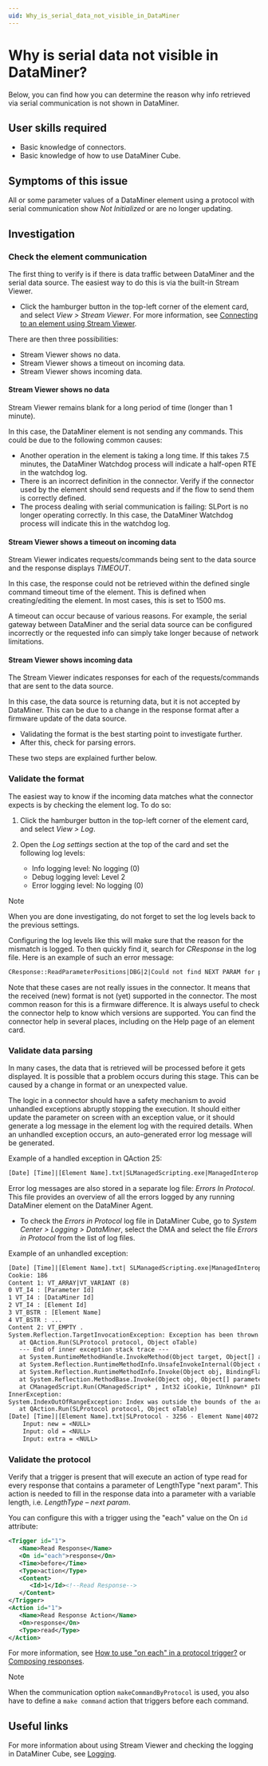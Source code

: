 ```yaml
---
uid: Why_is_serial_data_not_visible_in_DataMiner
---
```


# Why is serial data not visible in DataMiner?

Below, you can find how you can determine the reason why info retrieved via serial communication is not shown in DataMiner.

## User skills required

- Basic knowledge of connectors.
- Basic knowledge of how to use DataMiner Cube.

## Symptoms of this issue

All or some parameter values of a DataMiner element using a protocol with serial communication show *Not Initialized* or are no longer updating.

## Investigation

### Check the element communication

The first thing to verify is if there is data traffic between DataMiner and the serial data source. The easiest way to do this is via the built-in Stream Viewer.

- Click the hamburger button in the top-left corner of the element card, and select *View > Stream Viewer*. For more information, see [Connecting to an element using Stream Viewer](xref:Connecting_to_an_element_using_Stream_Viewer).

There are then three possibilities:

- Stream Viewer shows no data.
- Stream Viewer shows a timeout on incoming data.
- Stream Viewer shows incoming data.

#### Stream Viewer shows no data

Stream Viewer remains blank for a long period of time (longer than 1 minute).

In this case, the DataMiner element is not sending any commands. This could be due to the following common causes:

- Another operation in the element is taking a long time. If this takes 7.5 minutes, the DataMiner Watchdog process will indicate a half-open RTE in the watchdog log.
- There is an incorrect definition in the connector. Verify if the connector used by the element should send requests and if the flow to send them is correctly defined.
- The process dealing with serial communication is failing: SLPort is no longer operating correctly. In this case, the DataMiner Watchdog process will indicate this in the watchdog log.

#### Stream Viewer shows a timeout on incoming data

Stream Viewer indicates requests/commands being sent to the data source and the response displays *TIMEOUT*.

In this case, the response could not be retrieved within the defined single command timeout time of the element. This is defined when creating/editing the element. In most cases, this is set to 1500 ms.

A timeout can occur because of various reasons. For example, the serial gateway between DataMiner and the serial data source can be configured incorrectly or the requested info can simply take longer because of network limitations.

#### Stream Viewer shows incoming data

The Stream Viewer indicates responses for each of the requests/commands that are sent to the data source.

In this case, the data source is returning data, but it is not accepted by DataMiner. This can be due to a change in the response format after a firmware update of the data source.

- Validating the format is the best starting point to investigate further.
- After this, check for parsing errors.

These two steps are explained further below.

### Validate the format

The easiest way to know if the incoming data matches what the connector expects is by checking the element log. To do so:

1. Click the hamburger button in the top-left corner of the element card, and select *View > Log*.

1. Open the *Log settings* section at the top of the card and set the following log levels:

    - Info logging level: No logging (0)
    - Debug logging level: Level 2
    - Error logging level: No logging (0)

> [!NOTE]
> When you are done investigating, do not forget to set the log levels back to the previous settings.

Configuring the log levels like this will make sure that the reason for the mismatch is logged. To then quickly find it, search for *CResponse* in the log file. Here is an example of such an error message:

```txt
CResponse::ReadParameterPositions|DBG|2|Could not find NEXT PARAM for parameter [Name of parameter] ([Id of parameter])
```

Note that these cases are not really issues in the connector. It means that the received (new) format is not (yet) supported in the connector. The most common reason for this is a firmware difference. It is always useful to check the connector help to know which versions are supported. You can find the connector help in several places, including on the Help page of an element card.

### Validate data parsing

In many cases, the data that is retrieved will be processed before it gets displayed. It is possible that a problem occurs during this stage. This can be caused by a change in format or an unexpected value.

The logic in a connector should have a safety mechanism to avoid unhandled exceptions abruptly stopping the execution. It should either update the parameter on screen with an exception value, or it should generate a log message in the element log with the required details. When an unhandled exception occurs, an auto-generated error log message will be generated.

Example of a handled exception in QAction 25:

```txt
[Date] [Time]|[Element Name].txt|SLManagedScripting.exe|ManagedInterop|ERR|0|QA25|Run|Error calculating the Local Times, no valid Time is available.
```

Error log messages are also stored in a separate log file: *Errors In Protocol*. This file provides an overview of all the errors logged by any running DataMiner element on the DataMiner Agent.

- To check the *Errors in Protocol* log file in DataMiner Cube, go to *System Center > Logging > DataMiner*, select the DMA and select the file *Errors in Protocol* from the list of log files.

Example of an unhandled exception:

```txt
[Date] [Time]|[Element Name].txt| SLManagedScripting.exe|ManagedInterop|ERR|-1|Exception during execution:
Cookie: 186
Content 1: VT_ARRAY|VT_VARIANT (8) 
0 VT_I4 : [Parameter Id]
1 VT_I4 : [DataMiner Id] 
2 VT_I4 : [Element Id] 
3 VT_BSTR : [Element Name] 
4 VT_BSTR : ...
Content 2: VT_EMPTY .
System.Reflection.TargetInvocationException: Exception has been thrown by the target of an invocation. ---> System.IndexOutOfRangeException: Index was outside the bounds of the array.
   at QAction.Run(SLProtocol protocol, Object oTable)
   --- End of inner exception stack trace ---
   at System.RuntimeMethodHandle.InvokeMethod(Object target, Object[] arguments, Signature sig, Boolean constructor)
   at System.Reflection.RuntimeMethodInfo.UnsafeInvokeInternal(Object obj, Object[] parameters, Object[] arguments)
   at System.Reflection.RuntimeMethodInfo.Invoke(Object obj, BindingFlags invokeAttr, Binder binder, Object[] parameters, CultureInfo culture)
   at System.Reflection.MethodBase.Invoke(Object obj, Object[] parameters)
   at CManagedScript.Run(CManagedScript* , Int32 iCookie, IUnknown* pILog, IUnknown* pProtocol, tagVARIANT* varParameters, tagVARIANT* varRowInfo, tagVARIANT* pvarReturn)
InnerException:
System.IndexOutOfRangeException: Index was outside the bounds of the array.
   at QAction.Run(SLProtocol protocol, Object oTable)
[Date] [Time]|[Element Name].txt|SLProtocol - 3256 - Element Name|4072|CQAction::Run|ERR|-1|QAction [QActionId] triggered by [pid=.../idx=.../pk=/user=] failed. (0x800402DA)
	Input: new = <NULL>
	Input: old = <NULL>
	Input: extra = <NULL>
```

### Validate the protocol

Verify that a trigger is present that will execute an action of type read for every response that contains a parameter of LengthType "next param". This action is needed to fill in the response data into a parameter with a variable length, i.e. *LengthType – next param*.

You can configure this with a trigger using the "each" value on the On `id` attribute:

```xml
<Trigger id="1">
   <Name>Read Response</Name>
   <On id="each">response</On>
   <Time>before</Time>
   <Type>action</Type>
   <Content>
      <Id>1</Id><!--Read Response-->
   </Content>
</Trigger>
<Action id="1">
   <Name>Read Response Action</Name>
   <On>response</On>
   <Type>read</Type>
</Action>
```

For more information, see [How to use "on each" in a protocol trigger?](xref:How_to_use_on_each_in_a_protocol_trigger) or [Composing responses](xref:ConnectionsSerialCreatingCommandsAndResponses#composing-responses).

> [!NOTE]
> When the communication option `makeCommandByProtocol` is used, you also have to define a `make command` action that triggers before each command.

## Useful links

For more information about using Stream Viewer and checking the logging in DataMiner Cube, see [Logging](xref:logging).
